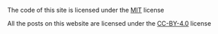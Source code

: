 The code of this site is licensed under the [MIT](https://github.com/sheeepdev/hello-friend-ng/blob/master/LICENSE.md) license

All the posts on this website are licensed under the [CC-BY-4.0](https://creativecommons.org/licenses/by/4.0/) license
